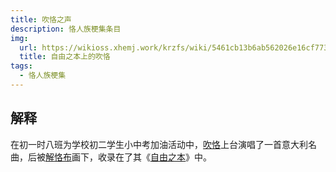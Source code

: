 ```yaml
---
title: 吹恪之声
description: 恪人族梗集条目
img:
  url: https://wikioss.xhemj.work/krzfs/wiki/5461cb13b6ab562026e16cf773a72256.jpg
  title: 自由之本上的吹恪
tags:
  - 恪人族梗集
---
```


## 解释

在初一时八班为学校初二学生小中考加油活动中，[吹恪](吹恪)上台演唱了一首意大利名曲，后被[解恪布](解恪布)画下，收录在了其《[自由之本](自由之本)》中。

<WImg src="https://wikioss.xhemj.work/krzfs/wiki/807eccf4923f58c92d06177012bbf0d3.jpg" title="吹恪演唱时的照片"></WImg>
